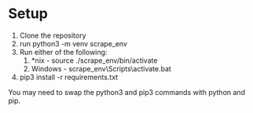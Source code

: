 # Setup
1. Clone the repository
2. run python3 -m venv scrape_env
3. Run either of the following: 
   1. *nix - source ./scrape_env/bin/activate
   2. Windows - scrape_env\Scripts\activate.bat
4. pip3 install -r requirements.txt

You may need to swap the python3 and pip3 commands with python and pip.